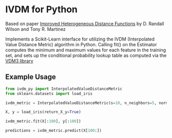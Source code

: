 # IVDM for Python

Based on paper [Improved Heterogeneous Distance Functions](https://arxiv.org/abs/cs/9701101) by D. Randall Wilson and Tony R. Martinez

Implements a Scikit-Learn interface for utilizing the IVDM (Interpolated Value Distance Metric) algorithm in Python. Calling fit() on the Estimator computes the minimum and maximum values for each feature in the training set, and sets up the conditional probability lookup table
as computed via the [VDM3 library](https://github.com/esmondhkchu)

## Example Usage

```python
from ivdm_py import InterpolatedValueDistanceMetric
from sklearn.datasets import load_iris

ivdm_metric = InterpolatedValueDistanceMetric(s=10, n_neighbors=5, norm=2)

X, y = load_iris(return_X_y=True)

ivdm_metric.fit(X[:100], y[:100])

predictions = ivdm_metric.predict(X[100:])


```
